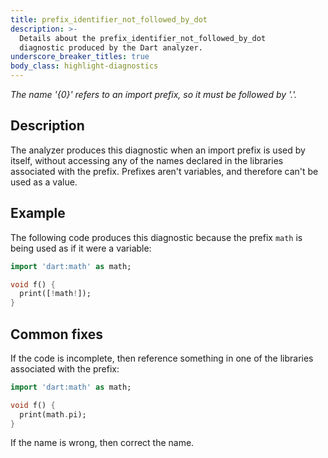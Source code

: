 ```yaml
---
title: prefix_identifier_not_followed_by_dot
description: >-
  Details about the prefix_identifier_not_followed_by_dot
  diagnostic produced by the Dart analyzer.
underscore_breaker_titles: true
body_class: highlight-diagnostics
---
```


_The name '{0}' refers to an import prefix, so it must be followed by '.'._

## Description

The analyzer produces this diagnostic when an import prefix is used by
itself, without accessing any of the names declared in the libraries
associated with the prefix. Prefixes aren't variables, and therefore can't
be used as a value.

## Example

The following code produces this diagnostic because the prefix `math` is
being used as if it were a variable:

```dart
import 'dart:math' as math;

void f() {
  print([!math!]);
}
```

## Common fixes

If the code is incomplete, then reference something in one of the libraries
associated with the prefix:

```dart
import 'dart:math' as math;

void f() {
  print(math.pi);
}
```

If the name is wrong, then correct the name.

